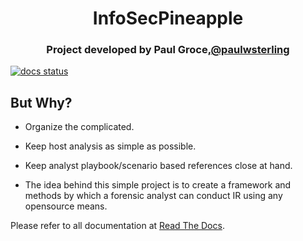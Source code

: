 
<h1 align="center">InfoSecPineapple</h1>

<h3 align="center">Project developed by Paul Groce,<a href="https://twitter.com/paulwsterling">@paulwsterling</a></h3>

[![docs status](https://readthedocs.org/projects/powerforensics/badge/?version=latest)](https://powerforensics.readthedocs.io/en/latest/)

## But Why?
<ul> <li>Organize the complicated.</li> </ul>
<ul> <li>Keep host analysis as simple as possible.</li> </ul>
<ul> <li>Keep analyst playbook/scenario based references close at hand.</li> </ul>
<ul> <li>The idea behind this simple project is to create a framework and methods by which a forensic analyst can conduct IR using any opensource means.</li> </ul>

Please refer to all documentation at <a href="http://infosecpineapple.rtfd.io/">Read The Docs</a>.
